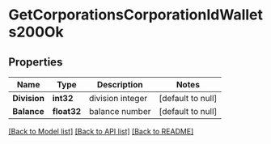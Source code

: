 # GetCorporationsCorporationIdWallets200Ok

## Properties
Name | Type | Description | Notes
------------ | ------------- | ------------- | -------------
**Division** | **int32** | division integer | [default to null]
**Balance** | **float32** | balance number | [default to null]

[[Back to Model list]](../README.md#documentation-for-models) [[Back to API list]](../README.md#documentation-for-api-endpoints) [[Back to README]](../README.md)


